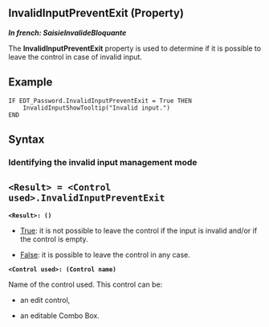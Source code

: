 
## InvalidInputPreventExit (Property)

***In french: SaisieInvalideBloquante***
	



<a name="XUse"></a>
<a name="Use"></a>
<a name="description"></a>
The **InvalidInputPreventExit** property is used to determine if it is possible to leave the control in case of invalid input. 
<a name="Example1"></a>
<a name="sample_code"></a>

## Example


```wl
IF EDT_Password.InvalidInputPreventExit = True THEN
	InvalidInputShowTooltip("Invalid input.")
END
```

<a name="XSYNTAX"></a>

## Syntax
<a name="SYNTAX1"></a>

### Identifying the invalid input management mode

`<Result> = <Control used>.InvalidInputPreventExit`
---

**`<Result>: ()`**



- <u><u><u><u>True</u></u></u></u>: it is not possible to leave the control if the input is invalid and/or if the control is empty. 

- <u><u><u><u>False</u></u></u></u>: it is possible to leave the control in any case. 




**`<Control used>: (Control name)`**

Name of the control used. This control can be: 

- an edit control, 

- an editable Combo Box. 








